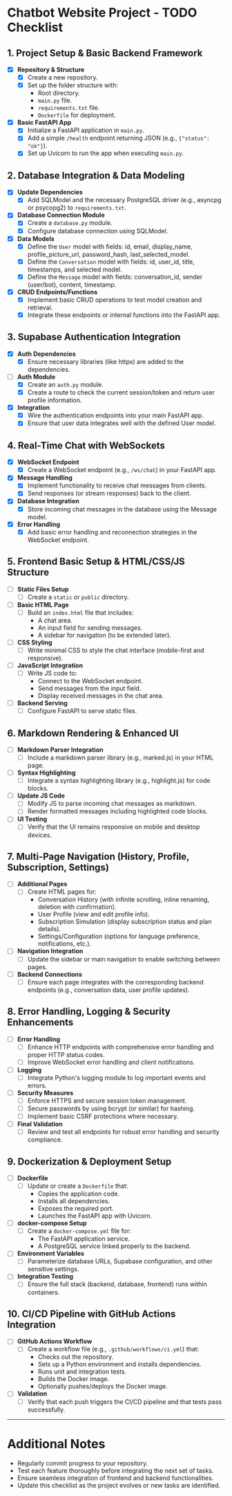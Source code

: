 # Chatbot Website Project - TODO Checklist

## 1. Project Setup & Basic Backend Framework
- [x] **Repository & Structure**
  - [x] Create a new repository.
  - [x] Set up the folder structure with:
    - Root directory.
    - `main.py` file.
    - `requirements.txt` file.
    - `Dockerfile` for deployment.
- [x] **Basic FastAPI App**
  - [x] Initialize a FastAPI application in `main.py`.
  - [x] Add a simple `/health` endpoint returning JSON (e.g., `{"status": "ok"}`).
  - [x] Set up Uvicorn to run the app when executing `main.py`.

## 2. Database Integration & Data Modeling
- [x] **Update Dependencies**
  - [x] Add SQLModel and the necessary PostgreSQL driver (e.g., asyncpg or psycopg2) to `requirements.txt`.
- [x] **Database Connection Module**
  - [x] Create a `database.py` module.
  - [x] Configure database connection using SQLModel.
- [x] **Data Models**
  - [x] Define the `User` model with fields: id, email, display_name, profile_picture_url, password_hash, last_selected_model.
  - [x] Define the `Conversation` model with fields: id, user_id, title, timestamps, and selected model.
  - [x] Define the `Message` model with fields: conversation_id, sender (user/bot), content, timestamp.
- [x] **CRUD Endpoints/Functions**
  - [x] Implement basic CRUD operations to test model creation and retrieval.
  - [x] Integrate these endpoints or internal functions into the FastAPI app.

## 3. Supabase Authentication Integration
- [x] **Auth Dependencies**
  - [x] Ensure necessary libraries (like httpx) are added to the dependencies.
- [ ] **Auth Module**
  - [x] Create an `auth.py` module.
  - [x] Create a route to check the current session/token and return user profile information.
- [x] **Integration**
  - [x] Wire the authentication endpoints into your main FastAPI app.
  - [x] Ensure that user data integrates well with the defined User model.

## 4. Real-Time Chat with WebSockets
- [x] **WebSocket Endpoint**
  - [x] Create a WebSocket endpoint (e.g., `/ws/chat`) in your FastAPI app.
- [x] **Message Handling**
  - [x] Implement functionality to receive chat messages from clients.
  - [x] Send responses (or stream responses) back to the client.
- [x] **Database Integration**
  - [x] Store incoming chat messages in the database using the Message model.
- [x] **Error Handling**
  - [x] Add basic error handling and reconnection strategies in the WebSocket endpoint.

## 5. Frontend Basic Setup & HTML/CSS/JS Structure
- [ ] **Static Files Setup**
  - [ ] Create a `static` or `public` directory.
- [ ] **Basic HTML Page**
  - [ ] Build an `index.html` file that includes:
    - A chat area.
    - An input field for sending messages.
    - A sidebar for navigation (to be extended later).
- [ ] **CSS Styling**
  - [ ] Write minimal CSS to style the chat interface (mobile-first and responsive).
- [ ] **JavaScript Integration**
  - [ ] Write JS code to:
    - Connect to the WebSocket endpoint.
    - Send messages from the input field.
    - Display received messages in the chat area.
- [ ] **Backend Serving**
  - [ ] Configure FastAPI to serve static files.

## 6. Markdown Rendering & Enhanced UI
- [ ] **Markdown Parser Integration**
  - [ ] Include a markdown parser library (e.g., marked.js) in your HTML page.
- [ ] **Syntax Highlighting**
  - [ ] Integrate a syntax highlighting library (e.g., highlight.js) for code blocks.
- [ ] **Update JS Code**
  - [ ] Modify JS to parse incoming chat messages as markdown.
  - [ ] Render formatted messages including highlighted code blocks.
- [ ] **UI Testing**
  - [ ] Verify that the UI remains responsive on mobile and desktop devices.

## 7. Multi-Page Navigation (History, Profile, Subscription, Settings)
- [ ] **Additional Pages**
  - [ ] Create HTML pages for:
    - Conversation History (with infinite scrolling, inline renaming, deletion with confirmation).
    - User Profile (view and edit profile info).
    - Subscription Simulation (display subscription status and plan details).
    - Settings/Configuration (options for language preference, notifications, etc.).
- [ ] **Navigation Integration**
  - [ ] Update the sidebar or main navigation to enable switching between pages.
- [ ] **Backend Connections**
  - [ ] Ensure each page integrates with the corresponding backend endpoints (e.g., conversation data, user profile updates).

## 8. Error Handling, Logging & Security Enhancements
- [ ] **Error Handling**
  - [ ] Enhance HTTP endpoints with comprehensive error handling and proper HTTP status codes.
  - [ ] Improve WebSocket error handling and client notifications.
- [ ] **Logging**
  - [ ] Integrate Python's logging module to log important events and errors.
- [ ] **Security Measures**
  - [ ] Enforce HTTPS and secure session token management.
  - [ ] Secure passwords by using bcrypt (or similar) for hashing.
  - [ ] Implement basic CSRF protections where necessary.
- [ ] **Final Validation**
  - [ ] Review and test all endpoints for robust error handling and security compliance.

## 9. Dockerization & Deployment Setup
- [ ] **Dockerfile**
  - [ ] Update or create a `Dockerfile` that:
    - Copies the application code.
    - Installs all dependencies.
    - Exposes the required port.
    - Launches the FastAPI app with Uvicorn.
- [ ] **docker-compose Setup**
  - [ ] Create a `docker-compose.yml` file for:
    - The FastAPI application service.
    - A PostgreSQL service linked properly to the backend.
- [ ] **Environment Variables**
  - [ ] Parameterize database URLs, Supabase configuration, and other sensitive settings.
- [ ] **Integration Testing**
  - [ ] Ensure the full stack (backend, database, frontend) runs within containers.

## 10. CI/CD Pipeline with GitHub Actions Integration
- [ ] **GitHub Actions Workflow**
  - [ ] Create a workflow file (e.g., `.github/workflows/ci.yml`) that:
    - Checks out the repository.
    - Sets up a Python environment and installs dependencies.
    - Runs unit and integration tests.
    - Builds the Docker image.
    - Optionally pushes/deploys the Docker image.
- [ ] **Validation**
  - [ ] Verify that each push triggers the CI/CD pipeline and that tests pass successfully.

---

# Additional Notes
- Regularly commit progress to your repository.
- Test each feature thoroughly before integrating the next set of tasks.
- Ensure seamless integration of frontend and backend functionalities.
- Update this checklist as the project evolves or new tasks are identified.

